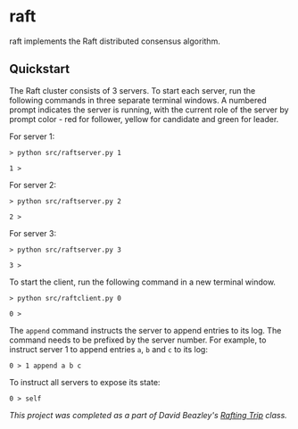 # raft

raft implements the Raft distributed consensus algorithm.

## Quickstart

The Raft cluster consists of 3 servers. To start each server, run the following commands in three separate terminal windows. A numbered prompt indicates the server is running, with the current role of the server by prompt color - red for follower, yellow for candidate and green for leader.

For server 1:

```shell
> python src/raftserver.py 1

1 >
```

For server 2:

```shell
> python src/raftserver.py 2

2 >
```

For server 3:

```shell
> python src/raftserver.py 3

3 >
```

To start the client, run the following command in a new terminal window.

```shell
> python src/raftclient.py 0

0 >
```

The `append` command instructs the server to append entries to its log. The command needs to be prefixed by the server number. For example, to instruct server 1 to append entries `a`, `b` and `c` to its log:

```shell
0 > 1 append a b c
```

To instruct all servers to expose its state:

```shell
0 > self
```

*This project was completed as a part of David Beazley's [Rafting Trip](https://www.dabeaz.com/raft.html) class.*
